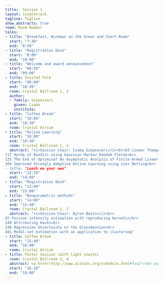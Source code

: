 ```yaml
---
title:  Session 1
layout: singletrack
tagline: Tagline
show_abstracts: true
room: Room Number
talks:
- title: "Breakfast, Windows on the Green and Chart Room"
  start: "7:30"
  end: "8:50"
- title: "Registration Desk"
  start: "8:00"
  end: "10:00"
- title: "Welcome and award announcement"
  start: "08:50"
  end: "09:00"
- title: Invited Talk
  start: "09:00"
  end: "10:30"
  room: Crystal Ballroom 1, 2
  author:
  - family: Szepesvari
    given: Csaba
    institute:
- title: "Coffee Break"
  start: "10:00"
  end: "10:30"
  room: Crystal Atrium
- title: "Online Learning"
  start: "10:00"
  end: "10:30"
  room: Crystal Ballroom 1, 2
  abstract: "<i>Session Chair: Csaba Szepesvari</i><br>63 Linear Thompson Sampling Revisited<br>
217 Horde of Bandits using Gaussian Markov Random Fields<br>
225 The End of Optimism? An Asymptotic Analysis of Finite-Armed Linear Bandits<br>
304 Improved Strongly Adaptive Online Learning using Coin Betting<br>
- title: "Lunch on your own"
  start: "12:10"
  end: "14:00"
- title: "Registration Desk"
  start: "13:00"
  end: "15:00"
- title: "Nonparametric methods"
  start: "14:00"
  end: "15:40"
  room: Crystal Ballroom 1, 2 
  abstract: "<i>Session Chair: Byron Boots</i><br>
97 Poisson intensity estimation with reproducing kernels</br>
249 Attributing Hacks<br>
248 Regression Uncertainty on the Grassmannian<br>
401 Modal-set estimation with an application to clustering"
- title: Coffee Break
  start: "15:40"
  end: "16:40"
  room: Crystal Atrium
- title: Poster Session (with light snacks)
  room: Crystal Ballroom 3, 4
  abstract: <a href="http://www.aistats.org/schedule.html#foo2">See poster list</a>
  start: "16:10"
  end: "19:00"
---
```



